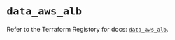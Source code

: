 # `data_aws_alb`

Refer to the Terraform Registory for docs: [`data_aws_alb`](https://www.terraform.io/docs/providers/aws/d/alb).

